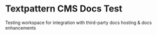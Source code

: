 # Textpattern CMS Docs Test

Testing workspace for integration with third-party docs hosting & docs enhancements